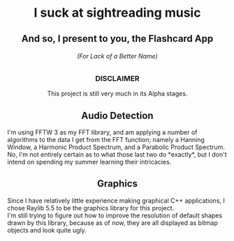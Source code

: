 <h1 align="center">I suck at sightreading music</h1>
<h2 align="center">And so, I present to you, the Flashcard App</h2>
<h6 align="center">                        (For Lack of a Better Name)</h6>

<h3 align="center"><b>DISCLAIMER</b></h3>
<p align="center">This project is still very much in its Alpha stages.</p>

<h2 align="center">Audio Detection</h2>
I'm using FFTW 3 as my FFT library, and am applying a number of algorithms to the data I get from the FFT function; namely a Hanning Window, a Harmonic Product Spectrum, and a Parabolic Product Spectrum.</br>
No, I'm not entirely certain as to what those last two do *exactly*, but I don't intend on spending my summer learning their intricacies.

<h2 align="center">Graphics</h2>
Since I have relatively little experience making graphical C++ applications, I chose Raylib 5.5 to be the graphics library for this project.</br>
I'm still trying to figure out how to improve the resolution of default shapes drawn by this library, because as of now, they are all displayed as bitmap objects and look quite ugly.
